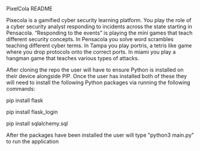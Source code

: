 PixelCola README

Pixecola is a gamified cyber security learning platform. You play the role of a cyber security analyst responding to incidents across the state starting in Pensacola. “Responding to the events” is playing the mini games that teach different security concepts. In Pensacola you solve word scrambles teaching different cyber terms. In Tampa you play portris, a tetris like game where you drop protocols onto the correct ports. In miami you play a hangman game that teaches various types of attacks. 

After cloning the repo the user will have to ensure Python is installed on their device alongside PIP. 
Once the user has installed both of these they will need to install the following Python packages via running the following commands: 

pip install flask 

pip install flask_login

pip install sqlalchemy.sql

After the packages have been installed the user will type "python3 main.py" to run the application
